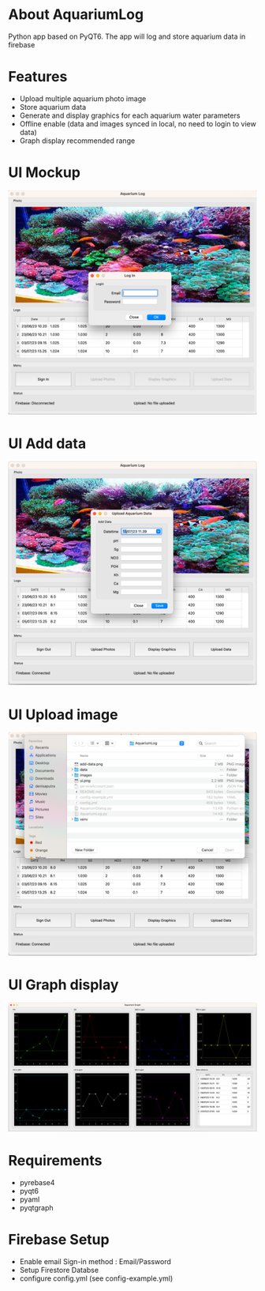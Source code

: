 # About AquariumLog
Python app based on PyQT6. The app will log and store aquarium data in firebase

# Features
- Upload multiple aquarium photo image
- Store aquarium data
- Generate and display graphics for each aquarium water parameters
- Offline enable (data and images synced in local, no need to login to view data)
- Graph display recommended range

# UI Mockup
![UI design](ui.png "UI Design")

# UI Add data
![Add data](add-data.png "Add data")

# UI Upload image
![Add photos](add-photos.png "Add photos")

# UI Graph display
![Display graphs](display-graph.png "Display graphs")

# Requirements
- pyrebase4
- pyqt6
- pyaml
- pyqtgraph

# Firebase Setup
- Enable email Sign-in method : Email/Password
- Setup Firestore Databse
- configure config.yml (see config-example.yml)

